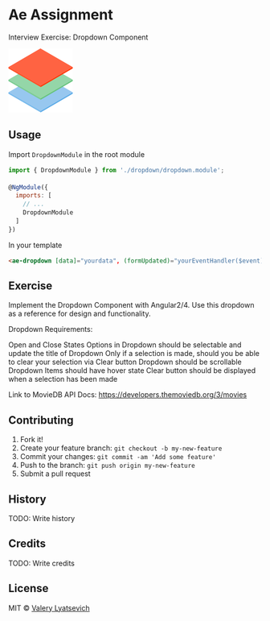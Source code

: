# Ae Assignment

Interview Exercise: Dropdown Component

![](src/assets/img/logo.png)

## Usage

Import `DropdownModule` in the root module


```javascript
import { DropdownModule } from './dropdown/dropdown.module';

@NgModule({
  imports: [
    // ...
    DropdownModule
  ]
})
```

In your template

```html
<ae-dropdown [data]="yourdata", (formUpdated)="yourEventHandler($event)"></ae-dropdown>
```

## Exercise

Implement the Dropdown Component with Angular2/4. Use this dropdown as a reference for design and functionality.

Dropdown Requirements:

Open and Close States
Options in Dropdown should be selectable and update the title of Dropdown
Only if a selection is made, should you be able to clear your selection via Clear button
Dropdown should be scrollable
Dropdown Items should have hover state
Clear button should be displayed when a selection has been made

Link to MovieDB API Docs: https://developers.themoviedb.org/3/movies

## Contributing

1. Fork it!
2. Create your feature branch: `git checkout -b my-new-feature`
3. Commit your changes: `git commit -am 'Add some feature'`
4. Push to the branch: `git push origin my-new-feature`
5. Submit a pull request

## History

TODO: Write history

## Credits

TODO: Write credits

## License

MIT © [Valery Lyatsevich](http://lyatsevich.com)
